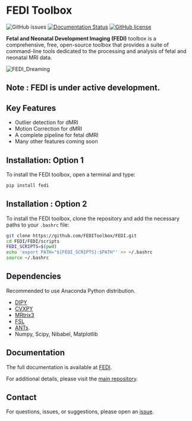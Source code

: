 
#  FEDI Toolbox

![GitHub issues](https://img.shields.io/github/issues/FEDIToolbox/FEDI)
[![Documentation Status](https://readthedocs.org/projects/fedi/badge/?version=latest)](https://fedi.readthedocs.io/en/latest/)
[![GitHub license](https://img.shields.io/github/license/FEDIToolbox/FEDI)](https://github.com/FEDIToolbox/FEDI/blob/main/LICENSE)


**Fetal and Neonatal Development Imaging (FEDI)** toolbox is a comprehensive, free, open-source toolbox that provides a suite of command-line tools dedicated to the processing and analysis of fetal and neonatal MRI data.


![FEDI_Dreaming](https://github.com/FEDIToolbox/FEDI/assets/20087558/754a9d42-858f-4445-b25c-98354903f34a)



## Note : **FEDI** is under active development.

## Key Features
- Outlier detection for dMRI
- Motion Correction for dMRI
- A complete pipeline for fetal dMRI
- Many other features coming soon

## Installation: Option 1
To install the FEDI toolbox, open a terminal and type:


```bash
pip install fedi
```


## Installation : Option 2
To install the FEDI toolbox, clone the repository and add the necessary paths to your `.bashrc` file:


```bash
git clone https://github.com/FEDIToolbox/FEDI.git
cd FEDI/FEDI/scripts
FEDI_SCRIPTS=$(pwd)
echo 'export PATH="${FEDI_SCRIPTS}:$PATH"' >> ~/.bashrc
source ~/.bashrc
```


## Dependencies
Recommended to use Anaconda Python distribution.
- [DIPY](https://dipy.org/)
- [CVXPY](http://www.cvxpy.org/)
- [MRtrix3](https://www.mrtrix.org/)
- [FSL](https://fsl.fmrib.ox.ac.uk/fsl/fslwiki/FslInstallation)
- [ANTs](https://github.com/ANTsX/ANTs).
- Numpy, Scipy, Nibabel, Matplotlib

## Documentation
The full documentation is available at [FEDI](https://fedi.readthedocs.io).

For additional details, please visit the [main repository](https://github.com/FEDIToolbox/FEDI).

## Contact
For questions, issues, or suggestions, please open an [issue](https://github.com/FEDIToolbox/FEDI/issues).
